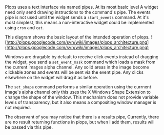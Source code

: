 Plops uses a text interface via named pipes.  At its most basic level A widget need only send drawing instructions to the command's pipe.  The events pipe is not used until the widget sends a `start_events` command.  At it's most simplest, this means a non-interactive widget could be implemented using `cron` and `cat`.

This diagram shows the basic layout of the intended operation of plops.
![http://plops.googlecode.com/svn/wiki/images/plops_architecture.png](http://plops.googlecode.com/svn/wiki/images/plops_architecture.png)

Windows are dragable by default to receive click events instead of dragging the widget, you send a `set_event_mask` command which loads a mask from the current images alpha channel.  Any solid areas in the image become clickable zones and events will be sent via the event pipe.  Any clicks elsewhere on the widget will drag it as before.

The `set_shape` command performs a similar operation using the currnent image's alpha channel only this uses the X Windows Shape Extension to change the shape of the window.  This mechanism does not provide variable levels of transparency, but it also means a compositing window manager is not required.

The observant of you may notice that there is a results pipe,  Currently, there are no result returning functions in plops, but when I add them, results will be passed via this pipe.
